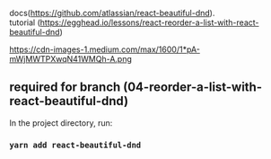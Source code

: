 docs(https://github.com/atlassian/react-beautiful-dnd). <br>
tutorial (https://egghead.io/lessons/react-reorder-a-list-with-react-beautiful-dnd)

https://cdn-images-1.medium.com/max/1600/1*pA-mWjMWTPXwqN41WMQh-A.png

## required for branch (04-reorder-a-list-with-react-beautiful-dnd)

In the project directory, run:

### `yarn add react-beautiful-dnd`



